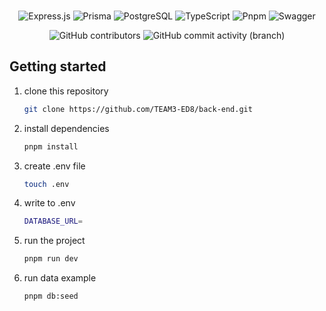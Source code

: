 <div align="center">

<br>

![Express.js](https://img.shields.io/badge/express.js-%23404d59.svg?style=for-the-badge&logo=express&logoColor=%2361DAFB)
![Prisma](https://img.shields.io/badge/Prisma-3982CE?style=for-the-badge&logo=Prisma&logoColor=white)
![PostgreSQL](https://img.shields.io/badge/PostgreSQL-316192?style=for-the-badge&logo=postgresql&logoColor=white)
![TypeScript](https://img.shields.io/badge/typescript-%23007ACC.svg?style=for-the-badge&logo=typescript&logoColor=white)
![Pnpm](https://img.shields.io/badge/pnpm-yellow?style=for-the-badge&logo=pnpm&logoColor=white)
![Swagger](https://img.shields.io/badge/Swagger-85EA2D?style=for-the-badge&logo=Swagger&logoColor=white)

![GitHub contributors](https://img.shields.io/github/contributors/kacubillos/devathon-backend)
![GitHub commit activity (branch)](https://img.shields.io/github/commit-activity/w/kacubillos/devathon-backend/develop)

</div>

## Getting started

1. clone this repository

   ```sh
   git clone https://github.com/TEAM3-ED8/back-end.git
   ```

2. install dependencies

   ```bash
   pnpm install
   ```

3. create .env file

   ```bash
   touch .env
   ```

4. write to .env

   ```bash
   DATABASE_URL=
   ```

5. run the project

   ```bash
   pnpm run dev
   ```

6. run data example

   ```bash
   pnpm db:seed
   ```
